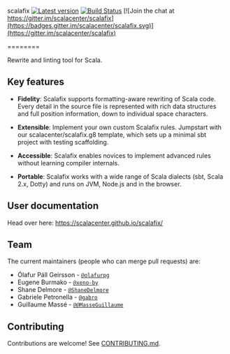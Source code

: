 scalafix
[![Latest version](https://index.scala-lang.org/scalacenter/scalafix/scalafix-core/latest.svg)](https://index.scala-lang.org/scalacenter/scalafix/scalafix-core)
[![Build Status](https://travis-ci.org/scalacenter/scalafix.svg?branch=master)](https://travis-ci.org/scalacenter/scalafix)
[![Join the chat at https://gitter.im/scalacenter/scalafix](https://badges.gitter.im/scalacenter/scalafix.svg)](https://gitter.im/scalacenter/scalafix)

========

Rewrite and linting tool for Scala.

## Key features

- **Fidelity**: Scalafix supports formatting-aware rewriting of Scala code. Every detail in the source file is represented with rich data structures and full position information, down to individual space characters.

- **Extensible**: Implement your own custom Scalafix rules. Jumpstart with our scalacenter/scalafix.g8 template, which sets up a minimal sbt project with testing scaffolding.

- **Accessible**: Scalafix enables novices to implement advanced rules without learning compiler internals.

- **Portable**: Scalafix works with a wide range of Scala dialects (sbt, Scala 2.x, Dotty) and runs on JVM, Node.js and in the browser.

## User documentation

Head over here: https://scalacenter.github.io/scalafix/

## Team

The current maintainers (people who can merge pull requests) are:

- Ólafur Páll Geirsson - [`@olafurpg`](https://github.com/olafurpg)
- Eugene Burmako - [`@xeno-by`](https://github.com/xeno-by)
- Shane Delmore - [`@ShaneDelmore`](https://github.com/ShaneDelmore)
- Gabriele Petronella - [`@gabro`](https://github.com/gabro)
- Guillaume Massé - [`@@MasseGuillaume`](https://github.com/@MasseGuillaume)

## Contributing

Contributions are welcome!
See [CONTRIBUTING.md](CONTRIBUTING.md).

